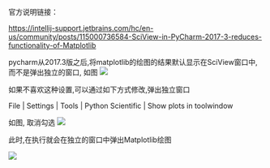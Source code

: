 官方说明链接：

https://intellij-support.jetbrains.com/hc/en-us/community/posts/115000736584-SciView-in-PyCharm-2017-3-reduces-functionality-of-Matplotlib

pycharm从2017.3版之后,将matplotlib的绘图的结果默认显示在SciView窗口中, 而不是弹出独立的窗口, 如图
![](https://img2018.cnblogs.com/blog/1446249/202001/1446249-20200129210234863-876870964.png)

如果不喜欢这种设置,可以通过如下方式修改,弹出独立窗口

File | Settings | Tools | Python Scientific | Show plots in toolwindow

如图, 取消勾选
![](https://img2018.cnblogs.com/blog/1446249/202001/1446249-20200129210253134-506821517.png)

此时,在执行就会在独立的窗口中弹出Matplotlib绘图

![](https://img2018.cnblogs.com/blog/1446249/202001/1446249-20200129210309014-1823664187.png)
